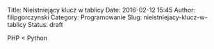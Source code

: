 Title: Nieistniejący klucz w tablicy
Date: 2016-02-12 15:45
Author: filipgorczynski
Category: Programowanie
Slug: nieistniejacy-klucz-w-tablicy
Status: draft

PHP \< Python
